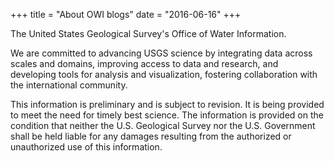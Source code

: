 +++
title = "About OWI blogs"
date = "2016-06-16"
+++

The United States Geological Survey's Office of Water Information. 

We are committed to advancing USGS science by integrating data across scales and domains, improving access to data and research, and developing tools for analysis and visualization, fostering collaboration with the international community.

This information is preliminary and is subject to revision. It is being provided to meet the need for timely best science. The information is provided on the condition that neither the U.S. Geological Survey nor the U.S. Government shall be held liable for any damages resulting from the authorized or unauthorized use of this information.

